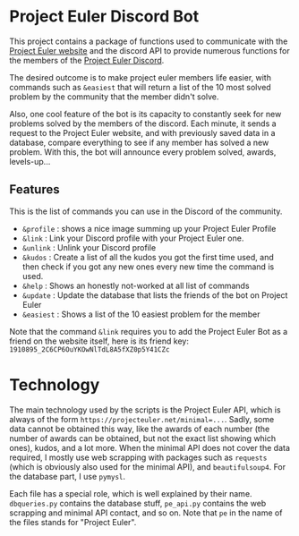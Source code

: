# Project Euler Discord Bot

This project contains a package of functions used to communicate with the [Project Euler website](https://projecteuler.net) and the discord API to provide numerous functions for the members of the [Project Euler Discord](https://discord.gg/28bQcA7pQQ).

The desired outcome is to make project euler members life easier, with commands such as `&easiest` that will return a list of the 10 most solved problem by the community that the member didn't solve.

Also, one cool feature of the bot is its capacity to constantly seek for new problems solved by the members of the discord. Each minute, it sends a request to the Project Euler website, and with previously saved data in a database, compare everything to see if any member has solved a new problem. With this, the bot will announce every problem solved, awards, levels-up...

## Features

This is the list of commands you can use in the Discord of the community.

- `&profile` : shows a nice image summing up your Project Euler Profile
- `&link` : Link your Discord profile with your Project Euler one.
- `&unlink` : Unlink your Discord profile
- `&kudos` : Create a list of all the kudos you got the first time used, and then check if you got any new ones every new time the command is used.
- `&help` : Shows an honestly not-worked at all list of commands
- `&update` : Update the database that lists the friends of the bot on Project Euler
- `&easiest` : Shows a list of the 10 easiest problem for the member

Note that the command `&link` requires you to add the Project Euler Bot as a friend on the website itself, here is its friend key: `1910895_2C6CP6OuYKOwNlTdL8A5fXZ0p5Y41CZc`

# Technology

The main technology used by the scripts is the Project Euler API, which is always of the form `https://projecteuler.net/minimal=...`. Sadly, some data cannot be obtained this way, like the awards of each number (the number of awards can be obtained, but not the exact list showing which ones), kudos, and a lot more. When the minimal API does not cover the data required, I mostly use web scrapping with packages such as `requests` (which is obviously also used for the minimal API), and `beautifulsoup4`. For the database part, I use `pymysl`.

Each file has a special role, which is well explained by their name. `dbqueries.py` contains the database stuff, `pe_api.py` contains the web scrapping and minimal API contact, and so on. Note that `pe` in the name of the files stands for "Project Euler".
